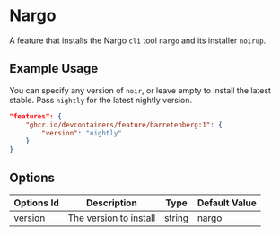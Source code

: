 
# Nargo

A feature that installs the Nargo `cli` tool `nargo` and its installer `noirup`.

## Example Usage

You can specify any version of `noir`, or leave empty to install the latest stable. Pass `nightly` for the latest nightly version.

```json
"features": {
    "ghcr.io/devcontainers/feature/barretenberg:1": {
        "version": "nightly"
    }
}
```

## Options

| Options Id | Description            | Type   | Default Value |
| ---------- | ---------------------- | ------ | ------------- |
| version    | The version to install | string | nargo         |
